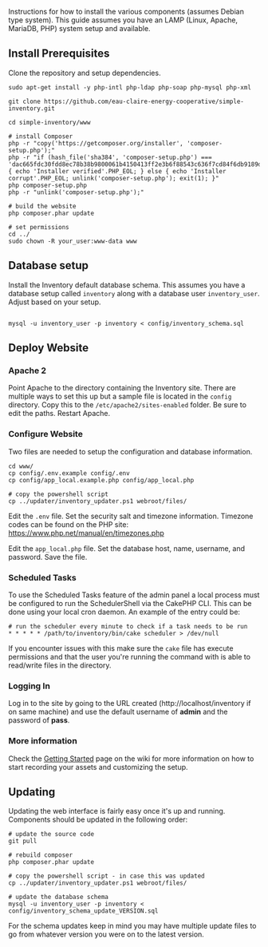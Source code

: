 Instructions for how to install the various components (assumes Debian type system). This guide assumes you have an LAMP (Linux, Apache, MariaDB, PHP) system setup and available.

## Install Prerequisites

Clone the repository and setup dependencies.

```
sudo apt-get install -y php-intl php-ldap php-soap php-mysql php-xml

git clone https://github.com/eau-claire-energy-cooperative/simple-inventory.git

cd simple-inventory/www

# install Composer
php -r "copy('https://getcomposer.org/installer', 'composer-setup.php');"
php -r "if (hash_file('sha384', 'composer-setup.php') === 'dac665fdc30fdd8ec78b38b9800061b4150413ff2e3b6f88543c636f7cd84f6db9189d43a81e5503cda447da73c7e5b6') { echo 'Installer verified'.PHP_EOL; } else { echo 'Installer corrupt'.PHP_EOL; unlink('composer-setup.php'); exit(1); }"
php composer-setup.php
php -r "unlink('composer-setup.php');"

# build the website
php composer.phar update

# set permissions
cd ../
sudo chown -R your_user:www-data www

```

## Database setup

Install the Inventory default database schema. This assumes you have a database setup called `inventory` along with a database user `inventory_user`. Adjust based on your setup.

```

mysql -u inventory_user -p inventory < config/inventory_schema.sql

```

## Deploy Website

### Apache 2

Point Apache to the directory containing the Inventory site. There are multiple ways to set this up but a sample file is located in the `config` directory. Copy this to the `/etc/apache2/sites-enabled` folder. Be sure to edit the paths. Restart Apache.

### Configure Website

Two files are needed to setup the configuration and database information.

```
cd www/
cp config/.env.example config/.env
cp config/app_local.example.php config/app_local.php

# copy the powershell script
cp ../updater/inventory_updater.ps1 webroot/files/

```

Edit the `.env` file. Set the security salt and timezone information. Timezone codes can be found on the PHP site: https://www.php.net/manual/en/timezones.php

Edit the `app_local.php` file. Set the database host, name, username, and password. Save the file.

### Scheduled Tasks

To use the Scheduled Tasks feature of the admin panel a local process must be configured to run the SchedulerShell via the CakePHP CLI. This can be done using your local cron daemon. An example of the entry could be:

```
# run the scheduler every minute to check if a task needs to be run
* * * * * /path/to/inventory/bin/cake scheduler > /dev/null

```

If you encounter issues with this make sure the `cake` file has execute permissions and that the user you're running the command with is able to read/write files in the directory.

### Logging In

Log in to the site by going to the URL created (http://localhost/inventory if on same machine) and use the default username of __admin__ and the password of __pass__.

### More information

Check the [Getting Started](https://github.com/eau-claire-energy-cooperative/simple-inventory/wiki/Getting-Started) page on the wiki for more information on how to start recording your assets and customizing the setup.

## Updating

Updating the web interface is fairly easy once it's up and running. Components should be updated in the following order: 

```
# update the source code
git pull

# rebuild composer
php composer.phar update

# copy the powershell script - in case this was updated
cp ../updater/inventory_updater.ps1 webroot/files/

# update the database schema
mysql -u inventory_user -p inventory < config/inventory_schema_update_VERSION.sql

```

For the schema updates keep in mind you may have multiple update files to go from whatever version you were on to the latest version. 
